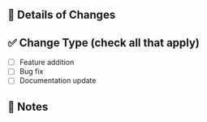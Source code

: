 ## 🔄 Details of Changes
<!-- Describe what was changed in detail: files, logic, structure, etc. -->

## ✅ Change Type (check all that apply)
- [ ] Feature addition
- [ ] Bug fix
- [ ] Documentation update

## 📝 Notes
<!-- Optional: anything to note, test instructions, known issues, etc. -->